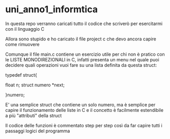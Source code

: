 # uni_anno1_informtica
In questa repo verranno caricati tutto il codice che scriverò per esercitarmi con il linguaggio C

Allora sono stupido e ho caricato il file project c che devo ancora capire come rimuovere

Comunque il file main.c contiene un esercizio utile per chi non è pratico con le LISTE MONODIREZIONALI in C,
infatti presenta un menu nel quale puoi decidere quali operazioni vuoi fare su una lista definita da questa struct:

typedef struct{

float n;
struct numero *next;

}numero;

E' una semplice struct che contiene un solo numero, ma è semplice per capire il funzionamento delle liste in C e il concetto è facilmente estendibile a più "attributi" della struct

Il codice delle funzioni è commentato step per step così da far capire tutti i passaggi logici del programma
